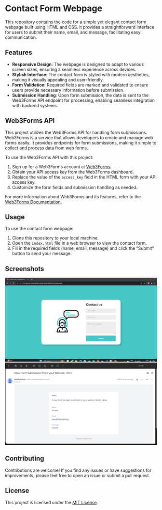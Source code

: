 # Contact Form Webpage

This repository contains the code for a simple yet elegant contact form webpage built using HTML and CSS. It provides a straightforward interface for users to submit their name, email, and message, facilitating easy communication.

## Features

- **Responsive Design**: The webpage is designed to adapt to various screen sizes, ensuring a seamless experience across devices.
- **Stylish Interface**: The contact form is styled with modern aesthetics, making it visually appealing and user-friendly.
- **Form Validation**: Required fields are marked and validated to ensure users provide necessary information before submission.
- **Submission Handling**: Upon form submission, the data is sent to the Web3Forms API endpoint for processing, enabling seamless integration with backend systems.

## Web3Forms API

This project utilizes the Web3Forms API for handling form submissions. Web3Forms is a service that allows developers to create and manage web forms easily. It provides endpoints for form submissions, making it simple to collect and process data from web forms.

To use the Web3Forms API with this project:

1. Sign up for a Web3Forms account at [Web3Forms](https://web3forms.com).
2. Obtain your API access key from the Web3Forms dashboard.
3. Replace the value of the `access_key` field in the HTML form with your API access key.
4. Customize the form fields and submission handling as needed.

For more information about Web3Forms and its features, refer to the [Web3Forms Documentation](https://docs.web3forms.com/).

## Usage

To use the contact form webpage:

1. Clone this repository to your local machine.
2. Open the `index.html` file in a web browser to view the contact form.
3. Fill in the required fields (name, email, message) and click the "Submit" button to send your message.

## Screenshots

<img src="/img/scr1.png">
<br/>
<img src="/img/scr2.png">

## Contributing

Contributions are welcome! If you find any issues or have suggestions for improvements, please feel free to open an issue or submit a pull request.

## License

This project is licensed under the [MIT License](LICENSE).
